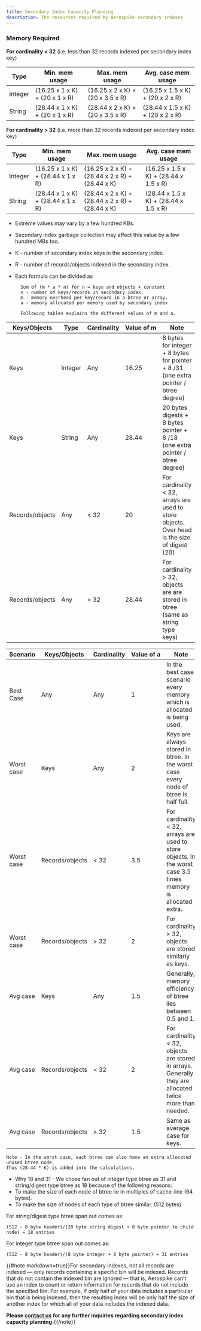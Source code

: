 ```yaml
---
title: Secondary Index Capacity Planning
description: The resources required by Aerospike secondary indexes
---
```


### Memory Required

**For cardinality < 32** (i.e. less than 32 records indexed per secondary index key)

|Type|Min. mem usage|Max. mem usage|Avg. case mem usage|
|---|---|---|---|
|Integer|(16.25 x 1 x K) + (20 x 1 x R)|(16.25 x 2 x K) + (20 x 3.5 x R)|(16.25 x 1.5 x K) + (20 x 2 x R)|
|String|(28.44 x 1 x K) + (20 x 1 x R)|(28.44 x 2 x K) + (20 x 3.5 x R)|(28.44 x 1.5 x K) + (20 x 2 x R)|

**For cardinality > 32** (i.e. more than 32 records indexed per secondary index key)

|Type|Min. mem usage|Max. mem usage|Avg. case mem usage|
|---|---|---|---|
|Integer|(16.25 x 1 x K) + (28.44 x 1 x R)|(16.25 x 2 x K) + (28.44 x 2 x R) + (28.44 x K)|(16.25 x 1.5 x K) + (28.44 x 1.5 x R)|
|String|(28.44 x 1 x K) + (28.44 x 1 x R)|(28.44 x 2 x K) + (28.44 x 2 x R) + (28.44 x K)|(28.44 x 1.5 x K) + (28.44 x 1.5 x R)|

- Extreme values may vary by a few hundred KBs.
- Secondary index garbage collection may affect this value by a few hundred MBs too.
- K - number of secondary index keys in the secondary index.
- R - number of records/objects indexed in the secondary index.
- Each formula can be divided as

        Sum of (m * a * n) for n = keys and objects + constant
        n - number of keys/records in secondary index.
        m - memory overhead per key/record in a btree or array.
        a - memory allocated per memory used by secondary index.

        Following tables explains the different values of m and a.

|Keys/Objects|Type|Cardinality|Value&nbsp;of&nbsp;m|Note|
|---|---|---|---|---|
|Keys|Integer|Any|16.25 |8 bytes for integer + 8 bytes for pointer + 8 /31 (one extra pointer / btree degree)|
|Keys|String|Any|28.44|20 bytes digests + 8 bytes pointer + 8 /18 (one extra pointer / btree degree)|
|Records/objects|Any|< 32|20|For cardinality < 32, arrays are used to store objects. Over head is the size of digest (20)|
|Records/objects|Any|> 32|28.44|For cardinality > 32, objects are are stored in btree (same as string type keys)|

|Scenario|Keys/Objects|Cardinality|Value&nbsp;of&nbsp;a|Note|
|---|---|---|---|---|
|Best Case|Any|Any|1|In the best case scenario every memory which is allocated is being used.|
|Worst case|Keys|Any|2|Keys are always stored in btree. In the worst case every node of btree is half full.|
|Worst case|Records/objects|< 32|3.5|For cardinality < 32, arrays are used to store objects. In the worst case 3.5 times memory is allocated extra.|
|Worst case|Records/objects|> 32|2|For cardinality > 32, objects are stored similarly as keys.|
|Avg case|Keys|Any|1.5|Generally, memory efficiency of btree lies between 0.5 and 1.|
|Avg case|Records/objects|< 32|2|For cardinality < 32, objects are stored in arrays. Generally they are allocated twice more than needed.|
|Avg case|Records/objects|> 32|1.5|Same as average case for keys.|

    Note - In the worst case, each btree can also have an extra allocated unused btree node.
    Thus (28.44 * K) is added into the calculations.

- Why 18 and 31 - We chose fan out of integer type btree as 31 and string/digest type btree as 18 because of the following reasons:
 - To make the size of each node of btree lie in multiples of cache-line (64 bytes).
 - To make the size of nodes of each type of btree similar. (512 bytes)

For string/digest type btree span out comes as:

    (512 - 8 byte header)/(20 byte string digest + 8 byte pointer to child node) = 18 entries

For integer type btree span out comes as:

    (512 - 8 byte header)/(8 byte integer + 8 byte pointer) = 31 entries


{{#note markdown=true}}For secondary indexes, not all records are indexed — only records containing a specific bin will be indexed. Records that do not contain the indexed bin are ignored — that is, Aerospike can’t use an index to count or return information for records that do not include the specified bin. For example, if only half of your data includes a particular bin that is being indexed, then the resulting index will be only half the size of another index for which all of your data includes the indexed data.

**Please [contact us](/contact/) for any further inquiries regarding secondary index capacity planning.**{{/note}}

